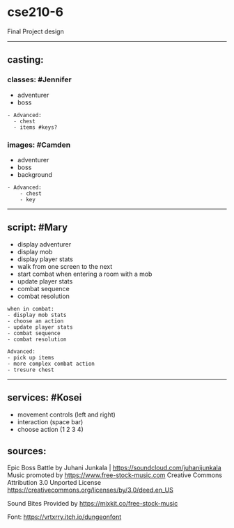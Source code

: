 
# cse210-6
Final Project design

---
## casting:

### classes: #Jennifer

- adventurer
- boss

```
- Advanced:
  - chest
  - items #keys?
```

### images: #Camden
- adventurer
- boss
- background

```
- Advanced:
    - chest
    - key
```

---
## script: #Mary

- display adventurer
- display mob
- display player stats
- walk from one screen to the next
- start combat when entering a room with a mob
- update player stats
- combat sequence
- combat resolution

```
when in combat:
- display mob stats
- choose an action
- update player stats
- combat sequence
- combat resolution
```

```
Advanced:
- pick up items
- more complex combat action
- tresure chest
```

---
## services: #Kosei
- movement controls (left and right)
- interaction (space bar)
- choose action (1 2 3 4)

## sources:

Epic Boss Battle by Juhani Junkala | https://soundcloud.com/juhanijunkala
Music promoted by https://www.free-stock-music.com
Creative Commons Attribution 3.0 Unported License
https://creativecommons.org/licenses/by/3.0/deed.en_US

Sound Bites Provided by https://mixkit.co/free-stock-music

Font: https://vrtxrry.itch.io/dungeonfont
